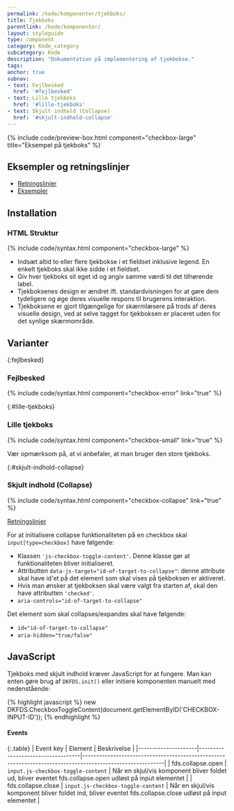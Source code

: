 ```yaml
---
permalink: /kode/komponenter/tjekboks/
title: Tjekboks
parentlink: /kode/komponenter/
layout: styleguide
type: component
category: Kode_category
subcategory: Kode
description: "Dokumentation på implementering af tjekbokse."
tags:
anchor: true
subnav:
- text: Fejlbesked
  href: '#fejlbesked'
- text: Lille tjekboks
  href: '#lille-tjekboks'
- text: Skjult indhold (Collapse)
  href: '#skjult-indhold-collapse'
---
```


{% include code/preview-box.html component="checkbox-large" title="Eksempel på tjekboks" %}

## Eksempler og retningslinjer
<ul class="nobullet-list">
    <li><a href="/komponenter/tjekboks/#retningslinjer">Retningslinjer</a></li>
    <li><a href="/komponenter/tjekboks/">Eksempler</a></li>
</ul>

## Installation

### HTML Struktur

{% include code/syntax.html component="checkbox-large" %}

- Indsæt altid to eller flere tjekbokse i et fieldset inklusive legend. En enkelt tjekboks skal ikke sidde i et fieldset.
- Giv hver tjekboks sit eget id og angiv samme værdi til det tilhørende label.
- Tjekboksenes design er ændret ift. standardvisningen for at gøre dem tydeligere og øge deres visuelle respons til brugerens interaktion.
- Tjekboksene er gjort tilgængelige for skærmlæsere på trods af deres visuelle design, ved at selve tagget for tjekboksen er placeret uden for det synlige skærmområde.

## Varianter

{:fejlbesked}
### Fejlbesked
{% include code/syntax.html component="checkbox-error" link="true" %}

{:#lille-tjekboks}
### Lille tjekboks

{% include code/syntax.html component="checkbox-small" link="true" %}

Vær opmærksom på, at vi anbefaler, at man bruger den store tjekboks.

{:#skjult-indhold-collapse}
### Skjult indhold (Collapse)

{% include code/syntax.html component="checkbox-collapse" link="true" %}

<a href="/komponenter/tjekboks/#retningslinjer">Retningslinjer</a>

For at initialisere collapse funktionaliteten på en checkbox skal `input[type=checkbox]` have følgende:

- Klassen `'js-checkbox-toggle-content'`. Denne klasse gør at funktionaliteten bliver initialiseret. 
- Attributten `data-js-target="id-of-target-to-collapse"`: denne attribute skal have id'et på det element som skal vises på tjekboksen er aktiveret. 
- Hvis man ønsker at tjekboksen skal være valgt fra starten af, skal den have attributten `'checked'`.
- `aria-controls="id-of-target-to-collapse" `

Det element som skal collapses/expandes skal have følgende:

- `id="id-of-target-to-collapse"`
- `aria-hidden="true/false"`

## JavaScript
Tjekboks med skjult indhold kræver JavaScript for at fungere. Man kan enten gøre brug af `DKFDS.init()` eller initiere komponenten manuelt med nedenstående:

{% highlight javascript %}
new DKFDS.CheckboxToggleContent(document.getElementByID('CHECKBOX-INPUT-ID'));
{% endhighlight %}

#### Events

{:.table}
| Event key           | Element                           | Beskrivelse                                                                                               |
|---------------------|-----------------------------------|-----------------------------------------------------------------------------------------------------------|
| fds.collapse.open  | `input.js-checkbox-toggle-content` | Når en skjul/vis komponent bliver foldet ud, bliver eventet fds.collapse.open udløst på input elementet   |
| fds.collapse.close | `input.js-checkbox-toggle-content` | Når en skjul/vis komponent bliver foldet ind, bliver eventet fds.collapse.close udløst på input elementet |
